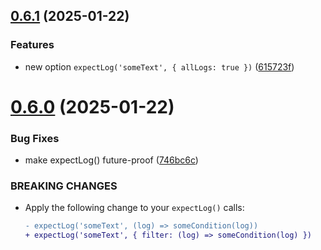 ## [0.6.1](https://github.com/brillout/test-e2e/compare/v0.6.0...v0.6.1) (2025-01-22)


### Features

* new option `expectLog('someText', { allLogs: true })` ([615723f](https://github.com/brillout/test-e2e/commit/615723f9eed788f2afad25a6e5f32f13a823a0a4))



# [0.6.0](https://github.com/brillout/test-e2e/compare/v0.5.38...v0.6.0) (2025-01-22)


### Bug Fixes

* make expectLog() future-proof ([746bc6c](https://github.com/brillout/test-e2e/commit/746bc6c87bafe9e4859920802514e960e18fb2a5))


### BREAKING CHANGES

* Apply the following change to your `expectLog()` calls:
  ```diff
  - expectLog('someText', (log) => someCondition(log))
  + expectLog('someText', { filter: (log) => someCondition(log) })
  ```



